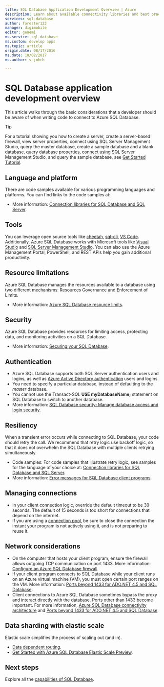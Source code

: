 ```yaml
---
title: SQL Database Application Development Overview | Azure
description: Learn about available connectivity libraries and best practices for applications connecting to SQL Database.
services: sql-database
author: forester123
manager: digimobile
editor: genemi
ms.service: sql-database
ms.custom: develop apps
ms.topic: article
origin.date: 08/17/2016
ms.date: 10/02/2017
ms.author: v-johch

---
```

# SQL Database application development overview
This article walks through the basic considerations that a developer should be aware of when writing code to connect to Azure SQL Database.

> [!TIP]
> For a tutorial showing you how to create a server, create a server-based firewall, view server properties, connect using SQL Server Management Studio, query the master database, create a sample database and a blank database, query database properties, connect using SQL Server Management Studio, and query the sample database, see [Get Started Tutorial](sql-database-get-started-portal.md).
>

## Language and platform
There are code samples available for various programming languages and platforms. You can find links to the code samples at: 

* More information: [Connection libraries for SQL Database and SQL Server](sql-database-libraries.md).

## Tools 
You can leverage open source tools like [cheetah](https://github.com/wunderlist/cheetah), [sql-cli](https://www.npmjs.com/package/sql-cli), [VS Code](https://code.visualstudio.com/). Additionally, Azure SQL Database works with Microsoft tools like [Visual Studio](https://www.visualstudio.com/downloads/) and  [SQL Server Management Studio](https://msdn.microsoft.com/library/ms174173.aspx).  You can also use the Azure Management Portal, PowerShell, and REST APIs help you gain additional productivity.

## Resource limitations
Azure SQL Database manages the resources available to a database using two different mechanisms: Resources Governance and Enforcement of Limits.

* More information: [Azure SQL Database resource limits](sql-database-service-tiers.md).

## Security
Azure SQL Database provides resources for limiting access, protecting data, and monitoring activities on a SQL Database.

* More information: [Securing your SQL Database](sql-database-security-overview.md).

## Authentication
* Azure SQL Database supports both SQL Server authentication users and logins, as well as [Azure Active Directory authentication](sql-database-aad-authentication.md) users and logins.
* You need to specify a particular database, instead of defaulting to the *master* database.
* You cannot use the Transact-SQL **USE myDatabaseName;** statement on SQL Database to switch to another database.
* More information: [SQL Database security: Manage database access and login security](sql-database-manage-logins.md).

## Resiliency
When a transient error occurs while connecting to SQL Database, your code should retry the call.  We recommend that retry logic use backoff logic, so that it does not overwhelm the SQL Database with multiple clients retrying simultaneously.

* Code samples:  For code samples that illustrate retry logic, see samples for the language of your choice at: [Connection libraries for SQL Database and SQL Server](sql-database-libraries.md).
* More information: [Error messages for SQL Database client programs](sql-database-develop-error-messages.md).

## Managing connections
* In your client connection logic, override the default timeout to be 30 seconds.  The default of 15 seconds is too short for connections that depend on the internet.
* If you are using a [connection pool](http://msdn.microsoft.com/library/8xx3tyca.aspx), be sure to close the connection the instant your program is not actively using it, and is not preparing to reuse it.

## Network considerations
* On the computer that hosts your client program, ensure the firewall allows outgoing TCP communication on port 1433.  More information: [Configure an Azure SQL Database firewall](sql-database-configure-firewall-settings.md).
* If your client program connects to SQL Database while your client runs on an Azure virtual machine (VM), you must open certain port ranges on the VM. More information: [Ports beyond 1433 for ADO.NET 4.5 and SQL Database](sql-database-develop-direct-route-ports-adonet-v12.md).
* Client connections to Azure SQL Database sometimes bypass the proxy and interact directly with the database. Ports other than 1433 become important. For more information, [Azure SQL Database connectivity architecture](sql-database-connectivity-architecture.md) and [Ports beyond 1433 for ADO.NET 4.5 and SQL Database](sql-database-develop-direct-route-ports-adonet-v12.md).

## Data sharding with elastic scale
Elastic scale simplifies the process of scaling out (and in). 

* [Data dependent routing](sql-database-elastic-scale-data-dependent-routing.md).
* [Get Started with Azure SQL Database Elastic Scale Preview](sql-database-elastic-scale-get-started.md).

## Next steps
Explore all the [capabilities of SQL Database](sql-database-technical-overview.md).
